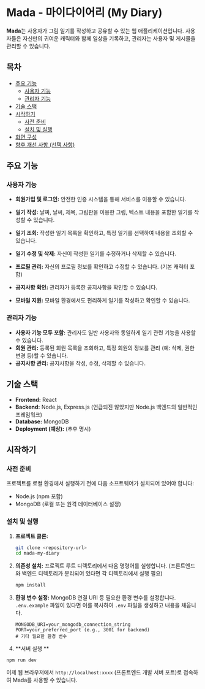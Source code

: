 # Mada - 마이다이어리 (My Diary)

**Mada**는 사용자가 그림 일기를 작성하고 공유할 수 있는 웹 애플리케이션입니다. 사용자들은 자신만의 귀여운 캐릭터와 함께 일상을 기록하고, 관리자는 사용자 및 게시물을 관리할 수 있습니다.


## 목차

- [주요 기능](#주요-기능)
  - [사용자 기능](#사용자-기능)
  - [관리자 기능](#관리자-기능)
- [기술 스택](#기술-스택)
- [시작하기](#시작하기)
  - [사전 준비](#사전-준비)
  - [설치 및 실행](#설치-및-실행)
- [화면 구성](#화면-구성)
- [향후 개선 사항 (선택 사항)](#향후-개선-사항-선택-사항)

## 주요 기능

### 사용자 기능

* **회원가입 및 로그인:** 안전한 인증 시스템을 통해 서비스를 이용할 수 있습니다.
 
* **일기 작성:** 날짜, 날씨, 제목, 그림판을 이용한 그림, 텍스트 내용을 포함한 일기를 작성할 수 있습니다.
   
* **일기 조회:** 작성한 일기 목록을 확인하고, 특정 일기를 선택하여 내용을 조회할 수 있습니다.
    
* **일기 수정 및 삭제:** 자신이 작성한 일기를 수정하거나 삭제할 수 있습니다.
* **프로필 관리:** 자신의 프로필 정보를 확인하고 수정할 수 있습니다. (기본 캐릭터 포함)

* **공지사항 확인:** 관리자가 등록한 공지사항을 확인할 수 있습니다.
* **모바일 지원:** 모바일 환경에서도 편리하게 일기를 작성하고 확인할 수 있습니다.

### 관리자 기능

* **사용자 기능 모두 포함:** 관리자도 일반 사용자와 동일하게 일기 관련 기능을 사용할 수 있습니다.
* **회원 관리:** 등록된 회원 목록을 조회하고, 특정 회원의 정보를 관리 (예: 삭제, 권한 변경 등)할 수 있습니다.
* **공지사항 관리:** 공지사항을 작성, 수정, 삭제할 수 있습니다.

## 기술 스택

* **Frontend:** React
* **Backend:** Node.js, Express.js (언급되진 않았지만 Node.js 백엔드의 일반적인 프레임워크)
* **Database:** MongoDB
* **Deployment (예상):** (추후 명시)

## 시작하기

### 사전 준비

프로젝트를 로컬 환경에서 실행하기 전에 다음 소프트웨어가 설치되어 있어야 합니다:

* Node.js (npm 포함)
* MongoDB (로컬 또는 원격 데이터베이스 설정)

### 설치 및 실행

1.  **프로젝트 클론:**
    ```bash
    git clone <repository-url>
    cd mada-my-diary
    ```

2.  **의존성 설치:**
    프로젝트 루트 디렉토리에서 다음 명령어를 실행합니다. (프론트엔드와 백엔드 디렉토리가 분리되어 있다면 각 디렉토리에서 실행 필요)
    ```bash
    npm install
    ```

3.  **환경 변수 설정:**
    MongoDB 연결 URI 등 필요한 환경 변수를 설정합니다. `.env.example` 파일이 있다면 이를 복사하여 `.env` 파일을 생성하고 내용을 채웁니다.
    ```
    MONGODB_URI=your_mongodb_connection_string
    PORT=your_preferred_port (e.g., 3001 for backend)
    # 기타 필요한 환경 변수
    ```

4.  **서버 실행 **
   ```
npm run dev
```

이제 웹 브라우저에서 `http://localhost:xxxx` (프론트엔드 개발 서버 포트)로 접속하여 Mada를 사용할 수 있습니다.



